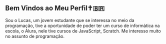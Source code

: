 ## Bem Vindos ao Meu Perfil✝️🇧🇷

Sou o Lucas, um jovem estudante que se interessa no meio da programaçâo,
tive a oportunidade de poder ter um curso de informàtica na escola, o Alura,
nele tive cursos de JavaScript, Scratch.
Me interesso muito no assunto de programaçâo.
